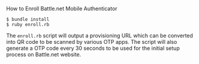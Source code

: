 How to Enroll Battle.net Mobile Authenticator

    $ bundle install
    $ ruby enroll.rb

The `enroll.rb` script will output a provisioning URL which can be converted into QR code to be scanned by various OTP apps. The script will also generate a OTP code every 30 seconds to be used for the initial setup process on Battle.net website.
